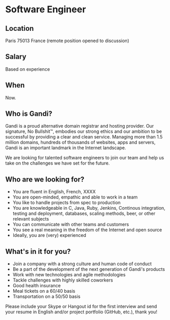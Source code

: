 # Software Engineer

## Location

Paris 75013 France (remote position opened to discussion)

## Salary

Based on experience

## When

Now.

## Who is Gandi?

Gandi is a proud alternative domain registrar and hosting provider. Our signature, No Bullshit™, embodies our strong ethics and our ambition to be successful by providing a clear and clean service. Managing more than 1.5 million domains, hundreds of thousands of websites, apps and servers, Gandi is an important landmark in the Internet landscape.

We are looking for talented software engineers to join our team and help us take on the challenges we have set for the future.

## Who are we looking for?
* You are fluent in English, French, XXXX
* You are open-minded, empathic and able to work in a team
* You like to handle projects from spec to production
* You are knowledgeable in C, Java, Ruby, Jenkins, Continous integration, testing and deployment, databases, scaling methods, beer, or other relevant subjects
* You can communicate with other teams and customers
* You see a real meaning in the freedom of the Internet and open source
* Ideally, you are (very) experienced

## What's in it for you?

* Join a company with a strong culture and human code of conduct
* Be a part of the development of the next generation of Gandi's products
* Work with new technologies and agile methodologies
* Tackle challenges with highly skilled coworkers
* Good health insurance
* Meal tickets on a 60/40 basis
* Transportation on a 50/50 basis

Please include your Skype or Hangout id for the first interview and send your resume in English and/or project portfolio (GitHub, etc.), thank you! 

